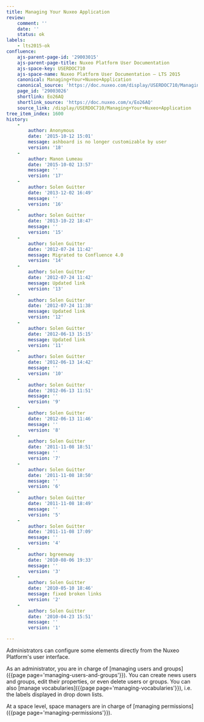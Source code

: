 ```yaml
---
title: Managing Your Nuxeo Application
review:
    comment: ''
    date: ''
    status: ok
labels:
    - lts2015-ok
confluence:
    ajs-parent-page-id: '29003015'
    ajs-parent-page-title: Nuxeo Platform User Documentation
    ajs-space-key: USERDOC710
    ajs-space-name: Nuxeo Platform User Documentation — LTS 2015
    canonical: Managing+Your+Nuxeo+Application
    canonical_source: 'https://doc.nuxeo.com/display/USERDOC710/Managing+Your+Nuxeo+Application'
    page_id: '29003026'
    shortlink: Eo26AQ
    shortlink_source: 'https://doc.nuxeo.com/x/Eo26AQ'
    source_link: /display/USERDOC710/Managing+Your+Nuxeo+Application
tree_item_index: 1600
history:
    -
        author: Anonymous
        date: '2015-10-12 15:01'
        message: ashboard is no longer customizable by user
        version: '18'
    -
        author: Manon Lumeau
        date: '2015-10-02 13:57'
        message: ''
        version: '17'
    -
        author: Solen Guitter
        date: '2013-12-02 16:49'
        message: ''
        version: '16'
    -
        author: Solen Guitter
        date: '2013-10-22 18:47'
        message: ''
        version: '15'
    -
        author: Solen Guitter
        date: '2012-07-24 11:42'
        message: Migrated to Confluence 4.0
        version: '14'
    -
        author: Solen Guitter
        date: '2012-07-24 11:42'
        message: Updated link
        version: '13'
    -
        author: Solen Guitter
        date: '2012-07-24 11:38'
        message: Updated link
        version: '12'
    -
        author: Solen Guitter
        date: '2012-06-13 15:15'
        message: Updated link
        version: '11'
    -
        author: Solen Guitter
        date: '2012-06-13 14:42'
        message: ''
        version: '10'
    -
        author: Solen Guitter
        date: '2012-06-13 11:51'
        message: ''
        version: '9'
    -
        author: Solen Guitter
        date: '2012-06-13 11:46'
        message: ''
        version: '8'
    -
        author: Solen Guitter
        date: '2011-11-08 18:51'
        message: ''
        version: '7'
    -
        author: Solen Guitter
        date: '2011-11-08 18:50'
        message: ''
        version: '6'
    -
        author: Solen Guitter
        date: '2011-11-08 18:49'
        message: ''
        version: '5'
    -
        author: Solen Guitter
        date: '2011-11-08 17:09'
        message: ''
        version: '4'
    -
        author: bgreenway
        date: '2010-08-06 19:33'
        message: ''
        version: '3'
    -
        author: Solen Guitter
        date: '2010-05-10 18:46'
        message: fixed broken links
        version: '2'
    -
        author: Solen Guitter
        date: '2010-04-23 15:51'
        message: ''
        version: '1'

---
```

Administrators can configure some elements directly from the Nuxeo Platform's user interface.

As an administrator, you are in charge of [managing users and groups]({{page page='managing-users-and-groups'}}). You can create news users and groups, edit their properties, or even delete users or groups. You can also [manage vocabularies]({{page page='managing-vocabularies'}}), i.e. the labels displayed in drop down lists.

At a space level, space managers are in charge of [managing permissions]({{page page='managing-permissions'}}).
